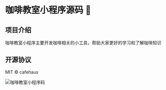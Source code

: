 # 咖啡教室小程序源码 👋

## 项目介绍
咖啡教室小程序主要开发咖啡相关的小工具，帮助大家更好的学习和了解咖啡知识

## 开源协议
MIT © cafehaus


![咖啡教室小程序码](https://github.com/cafehaus/cafehaus/blob/master/images/mini-code.jpg)
